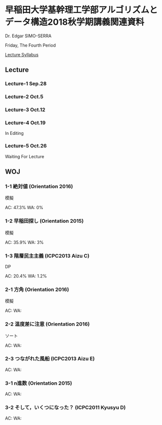 # 早稲田大学基幹理工学部アルゴリズムとデータ構造2018秋学期講義関連資料

Dr. Edgar SIMO-SERRA

Friday, The Fourth Period

[Lecture Syllabus](https://www.wsl.waseda.jp/syllabus/JAA104.php?pKey=2603012012012018260301201226&pLng=jp)

## Lecture

### Lecture-1 Sep.28

### Lecture-2 Oct.5

### Lecture-3 Oct.12

### Lecture-4 Oct.19

In Editing

### Lecture-5 Oct.26

Waiting For Lecture

## WOJ

### 1-1 絶対値 (Orientation 2016)

模擬

AC: 47.3% WA: 0%

### 1-2 早稲田探し (Orientation 2015)

模擬

AC: 35.9% WA: 3%

### 1-3 階層民主主義 (ICPC2013 Aizu C)

DP

AC: 20.4% WA: 1.2%

### 2-1 方角 (Orientation 2016)

模擬

AC: WA:

### 2-2 温度差に注意 (Orientation 2016)

ソート

AC: WA:

### 2-3 つながれた風船 (ICPC2013 Aizu E)

AC: WA:

### 3-1 n進数 (Orientation 2015)

AC: WA:

### 3-2 そして，いくつになった？ (ICPC2011 Kyusyu D)

AC: WA: